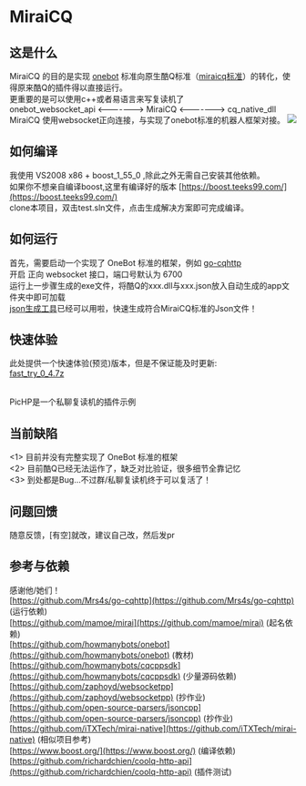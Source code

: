 # MiraiCQ
## 这是什么
MiraiCQ 的目的是实现 [onebot](https://github.com/howmanybots/onebot) 标准向原生酷Q标准（[miraicq标准](https://github.com/super1207/MiraiCQ/blob/main/doc/miraicq_std.md)）的转化，使得原来酷Q的插件得以直接运行。<br />
更重要的是可以使用c++或者易语言来写复读机了 <br />
onebot_websocket_api        <------->    MiraiCQ        <------->    cq_native_dll <br />
MiraiCQ 使用websocket正向连接，与实现了onebot标准的机器人框架对接。
![](https://ftp.bmp.ovh/imgs/2020/10/bc4e2057663fb481.png)

## 如何编译
我使用 VS2008 x86 + boost_1_55_0 ,除此之外无需自己安装其他依赖。<br />
如果你不想亲自编译boost,这里有编译好的版本
[https://boost.teeks99.com/](https://boost.teeks99.com/) <br />
clone本项目，双击test.sln文件，点击生成解决方案即可完成编译。
## 如何运行
首先，需要启动一个实现了 OneBot 标准的框架，例如 [go-cqhttp](https://github.com/Mrs4s/go-cqhttp) <br />
开启 正向 websocket 接口，端口号默认为 6700 <br />
运行上一步骤生成的exe文件，将酷Q的xxx.dll与xxx.json放入自动生成的app文件夹中即可加载 <br />
[json生成工具](https://github.com/super1207/MiraiCQ_Json_Gen)已经可以用啦，快速生成符合MiraiCQ标准的Json文件！
## 快速体验
此处提供一个快速体验(预览)版本，但是不保证能及时更新: <br />
[fast_try_0_4.7z](https://super1207.lanzoux.com/iHLVCm8hpqd) <br /><br />

PicHP是一个私聊复读机的插件示例
## 当前缺陷
<1> 目前并没有完整实现了 OneBot 标准的框架 <br />
<2> 目前酷Q已经无法运作了，缺乏对比验证，很多细节全靠记忆 <br />
<3> 到处都是Bug...不过群/私聊复读机终于可以复活了！ <br />
## 问题回馈
随意反馈，[有空]就改，建议自己改，然后发pr
## 参考与依赖
感谢他/她们！<br />
[https://github.com/Mrs4s/go-cqhttp](https://github.com/Mrs4s/go-cqhttp) (运行依赖)  <br />
[https://github.com/mamoe/mirai](https://github.com/mamoe/mirai) (起名依赖)  <br />
[https://github.com/howmanybots/onebot](https://github.com/howmanybots/onebot) (教材) <br />
[https://github.com/howmanybots/cqcppsdk](https://github.com/howmanybots/cqcppsdk) (少量源码依赖)  <br />
[https://github.com/zaphoyd/websocketpp](https://github.com/zaphoyd/websocketpp) (抄作业)  <br />
[https://github.com/open-source-parsers/jsoncpp](https://github.com/open-source-parsers/jsoncpp) (抄作业)  <br />
[https://github.com/iTXTech/mirai-native](https://github.com/iTXTech/mirai-native) (相似项目参考)  <br />
[https://www.boost.org/](https://www.boost.org/) (编译依赖) <br />
[https://github.com/richardchien/coolq-http-api](https://github.com/richardchien/coolq-http-api) (插件测试)
